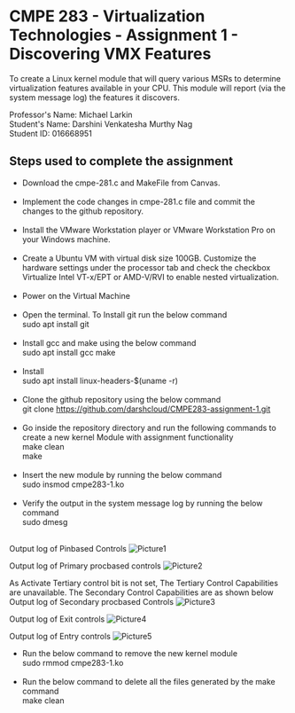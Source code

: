 # CMPE 283 - Virtualization Technologies - Assignment 1 - Discovering VMX Features

To create a Linux kernel module that will query various MSRs to determine
virtualization features available in your CPU. This module will report (via the system message log) the
features it discovers.

Professor's Name: Michael Larkin <br/>
Student's Name: Darshini Venkatesha Murthy Nag <br/>
Student ID: 016668951 <br/>

## Steps used to complete the assignment

* Download the cmpe-281.c and MakeFile from Canvas.<br/><br/>
* Implement the code changes in cmpe-281.c file and commit the changes to the github repository. <br/><br/>
* Install the VMware Workstation player or VMware Workstation Pro on your Windows machine. <br/><br/>
* Create a Ubuntu VM with virtual disk size 100GB. Customize the hardware settings under the processor tab and check the checkbox Virtualize Intel VT-x/EPT or AMD-V/RVI to enable nested virtualization.<br/><br/>
* Power on the Virtual Machine <br/><br/>
* Open the terminal. To Install git run the below command <br/>
  sudo apt install git<br/><br/>
* Install gcc and make using the below command <br/>
  sudo apt install gcc make<br/><br/>
* Install <br/>
  sudo apt install linux-headers-$(uname -r)<br/><br/>
* Clone the github repository using the below command <br/>
  git clone https://github.com/darshcloud/CMPE283-assignment-1.git <br/><br/>
* Go inside the repository directory and run the following commands to create a new kernel Module with assignment functionality <br/>
  make clean <br/>
  make<br/><br/>
* Insert the new module by running the below command <br/>
  sudo insmod cmpe283-1.ko<br/><br/>
* Verify the output in the system message log by running the below command<br/>
  sudo dmesg <br/><br/>

Output log of Pinbased Controls
![Picture1](https://user-images.githubusercontent.com/111547793/198863461-e7ffbbf5-af3b-40af-91e6-32bf9b5cb668.png)<br/>

Output log of Primary procbased controls 
![Picture2](https://user-images.githubusercontent.com/111547793/198863538-97c9a9cc-e383-4170-9d40-d1612c38c8e0.png)<br/>

As Activate Tertiary control bit is not set, The Tertiary Control Capabilities are unavailable. The Secondary Control Capabilities are as shown below <br/>
Output log of Secondary procbased Controls
![Picture3](https://user-images.githubusercontent.com/111547793/198863582-1ea46cf8-431b-4f36-972d-ab9882400308.png) <br/>

Output log of Exit controls
![Picture4](https://user-images.githubusercontent.com/111547793/198863636-5e1ec0b2-aae6-45cf-b738-ae2a4eaa33ba.png) <br/>

Output log of Entry controls
![Picture5](https://user-images.githubusercontent.com/111547793/198863643-9882c2e3-b147-4648-ac52-560f577eb685.png) <br/>

* Run the below command to remove the new kernel module<br/>
  sudo rmmod cmpe283-1.ko<br/><br/>
* Run the below command to delete all the files generated by the make command<br/>
  make clean



 




